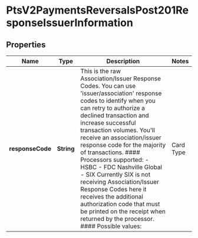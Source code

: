 
# PtsV2PaymentsReversalsPost201ResponseIssuerInformation

## Properties
Name | Type | Description | Notes
------------ | ------------- | ------------- | -------------
**responseCode** | **String** | This is the raw Association/Issuer Response Codes. You can use &#39;issuer/association&#39; response codes to identify when you can retry to authorize a declined transaction and increase successful transaction volumes. You&#39;ll receive an association/issuer response code for the majority of transactions.  #### Processors supported:   - HSBC   - FDC Nashville Global   - SIX  Currently SIX is not receiving Association/Issuer Response Codes here it receives the additional authorization code that must be printed on the receipt when returned by the processor.  #### Possible values: | Card Type   | Response Code | Description                                                                    | | ----------- | ------------- | ------------------------------------------------------------------------------ | | VISA        | 000           | Successful approval/completion or that V.I.P. PIN verification is successful   | | VISA        | 001           | Refer to card issuer                                                           | | VISA        | 002           | Refer to card issuer, special condition                                        | | VISA        | 003           | Invalid merchant or service provider                                           | | VISA        | 004           | Pickup card                                                                    |   | MasterCard  | 000           | Approved or completed successfully                                             | | MasterCard  | 001           | Refer to card issuer                                                           | | MasterCard  | 003           | Invalid merchant                                                               | | MasterCard  | 004           | Capture card                                                                   | | MasterCard  | 005           | Do not honor                                                                   | | AMEX        | 000           | Approved                                                                       | | AMEX        | 001           | Approve with ID                                                                | | AMEX        | 002           | Partial Approval (Prepaid Cards only)                                          | | AMEX        | 100           | Deny                                                                           | | AMEX        | 101           | Expired Card/Invalid Expiration Date                                           | | Discover    | 000           | Approved or completed successfully                                             | | Discover    | 001           | Reserved for future USE                                                        | | Discover    | 002           | Reserved for future USE                                                        | | Discover    | 003           | Invalid Merchant                                                               | | Discover    | 004           | Capture Card                                                                   |  |  [optional]



